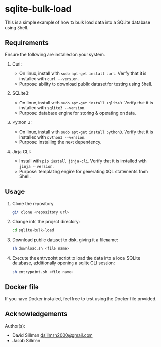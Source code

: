 # sqlite-bulk-load

This is a simple example of how to bulk load data into a SQLite database using Shell.

## Requirements

Ensure the following are installed on your system.

1. Curl:
    - On linux, install with `sudo apt-get install curl`. Verify that it is installed with `curl --version`.
    - Purpose: ability to download public dataset for testing using Shell.

2. SQLite3:
    - On linux, install with `sudo apt-get install sqlite3`. Verify that it is installed with `sqlite3 --version`.
    - Purpose: database engine for storing & operating on data.

3. Python 3:
    - On linux, install with `sudo apt-get install python3`. Verify that it is installed with `python3 --version`.
    - Purpose: installing the next dependency.

4. Jinja CLI:
    - Install with `pip install jinja-cli`. Verify that it is installed with `jinja --version`.
    - Purpose: templating engine for generating SQL statements from Shell.

## Usage

1. Clone the repository:
    ```bash
    git clone <repository url>
    ```

2. Change into the project directory:
    ```bash
    cd sqlite-bulk-load
    ```

3. Download public dataset to disk, giving it a filename:
    ```bash
    sh download.sh <file name>
    ```

4. Execute the entrypoint script to load the data into a local SQLite database, additionally opening a sqlite CLI session:
    ```bash
    sh entrypoint.sh <file name>
    ```

## Docker file

If you have Docker installed, feel free to test using the Docker file provided.

## Acknowledgements

Author(s):

- David Sillman <dsillman2000@gmail.com>
- Jacob Sillman